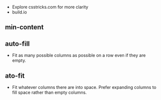 - Explore csstricks.com for more clarity
- build.io


## min-content


## auto-fill

- Fit as many possible columns as possible on a row even if they are empty.
  
## ato-fit

- Fit whatever columns there are into space. Prefer expanding columns to fill space rather than empty columns.